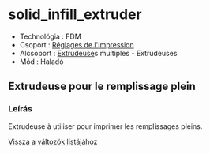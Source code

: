 # solid\_infill\_extruder

* Technológia : FDM
* Csoport : [Réglages de l'Impression](../print_settings/print_settings.md)
* Alcsoport : [Extrudeuse](../printer_settings/printer_settings.md#extrudeuse)s multiples - Extrudeuses
* Mód : Haladó

## Extrudeuse pour le remplissage plein

### Leírás

Extrudeuse à utiliser pour imprimer les remplissages pleins.

[Vissza a változók listájához](variable_list.md)

